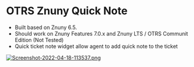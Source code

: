 # OTRS Znuny Quick Note
- Built based on Znuny 6.5. 
- Should work on Znuny Features 7.0.x and Znuny LTS / OTRS Communit Edition (Not Tested)
- Quick ticket note widget allow agent to add quick note to the ticket

[![Screenshot-2022-04-18-113537.png](https://i.postimg.cc/d3mg837w/Screenshot-2022-04-18-113537.png)](https://postimg.cc/fSyHswjr)